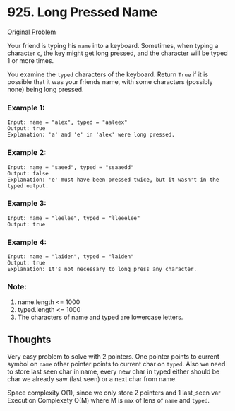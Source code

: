 # 925. Long Pressed Name

[Original Problem](https://leetcode.com/problems/long-pressed-name/)

Your friend is typing his `name` into a keyboard.  Sometimes, when typing a character `c`, the key might get long pressed, and the character will be typed 1 or more times.

You examine the `typed` characters of the keyboard.  Return `True` if it is possible that it was your friends name, with some characters (possibly none) being long pressed.

### Example 1:
```
Input: name = "alex", typed = "aaleex"
Output: true
Explanation: 'a' and 'e' in 'alex' were long pressed.
```
### Example 2:
```
Input: name = "saeed", typed = "ssaaedd"
Output: false
Explanation: 'e' must have been pressed twice, but it wasn't in the typed output.
```
### Example 3:
```
Input: name = "leelee", typed = "lleeelee"
Output: true
```
### Example 4:
```
Input: name = "laiden", typed = "laiden"
Output: true
Explanation: It's not necessary to long press any character.
```

### Note:

1. name.length <= 1000
2. typed.length <= 1000
3. The characters of name and typed are lowercase letters.

## Thoughts

Very easy problem to solve with 2 pointers.
One pointer points to current symbol on `name` other pointer points to current char on `typed`.
Also we need to store last seen char in name, every new char in typed either should be char we already saw (last seen) or a next char from name.

Space complexity O(1), since we only store 2 pointers and 1 last_seen var
Execution Complexety O(M) where M is `max` of lens of `name` and `typed`. 